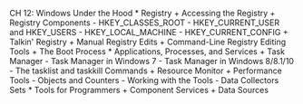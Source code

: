 CH 12: Windows Under the Hood
    * Registry
        + Accessing the Registry
        + Registry Components
          - HKEY_CLASSES_ROOT
          - HKEY_CURRENT_USER and HKEY_USERS
          - HKEY_LOCAL_MACHINE
          - HKEY_CURRENT_CONFIG
        + Talkin' Registry
        + Manual Registry Edits
        + Command-Line Registry Editing Tools
        + The Boot Process
    * Applications, Processes, and Services
        + Task Manager
          - Task Manager in Windows 7
          - Task Manager in Windows 8/8.1/10
          - The tasklist and taskkill Commands
        + Resource Monitor
        + Performance Tools
          - Objects and Counters
          - Working with the Tools
          - Data Collectors Sets
    * Tools for Programmers
        + Component Services
        + Data Sources
        